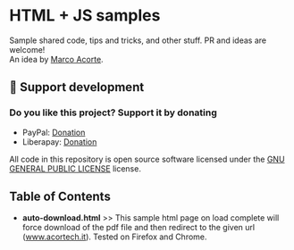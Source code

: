 # HTML + JS samples

Sample shared code, tips and tricks, and other stuff. PR and ideas are welcome!  
An idea by [Marco Acorte](https://github.com/marco-acorte).

## 💖 Support development

### Do you like this project? Support it by donating

- PayPal: [Donation](https://www.paypal.com/donate?business=4RXVK5TKS3YT2&currency_code=EUR)
- Liberapay: [Donation](https://liberapay.com/acor3/donate)

All code in this repository is open source software licensed under the [GNU GENERAL PUBLIC LICENSE](LICENSE) license.

## Table of Contents

- **auto-download.html** >> This sample html page on load complete will force download of the pdf file and then redirect to  the given url (www.acortech.it).
Tested on Firefox and Chrome.
